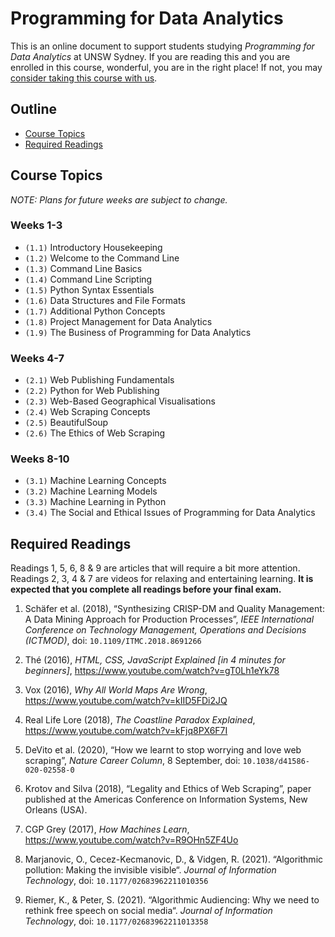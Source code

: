# Programming for Data Analytics

This is an online document to support students studying _Programming for Data Analytics_ at UNSW Sydney. If you are reading this and you are enrolled in this course, wonderful, you are in the right place! If not, you may [consider taking this course with us](https://www.unsw.edu.au/business/study/specialisations/business-analytics).

## Outline

- [Course Topics](#course-topics)
- [Required Readings](#required-readings)

## Course Topics

_NOTE: Plans for future weeks are subject to change._

### Weeks 1-3

- `(1.1)` Introductory Housekeeping
- `(1.2)` Welcome to the Command Line
- `(1.3)` Command Line Basics
- `(1.4)` Command Line Scripting
- `(1.5)` Python Syntax Essentials
- `(1.6)` Data Structures and File Formats
- `(1.7)` Additional Python Concepts
- `(1.8)` Project Management for Data Analytics
- `(1.9)` The Business of Programming for Data Analytics

### Weeks 4-7

- `(2.1)` Web Publishing Fundamentals
- `(2.2)` Python for Web Publishing
- `(2.3)` Web-Based Geographical Visualisations
- `(2.4)` Web Scraping Concepts
- `(2.5)` BeautifulSoup
- `(2.6)` The Ethics of Web Scraping

### Weeks 8-10

- `(3.1)` Machine Learning Concepts
- `(3.2)` Machine Learning Models
- `(3.3)` Machine Learning in Python
- `(3.4)` The Social and Ethical Issues of Programming for Data Analytics

## Required Readings

Readings 1, 5, 6, 8 & 9 are articles that will require a bit more attention. Readings 2, 3, 4 & 7 are videos for relaxing and entertaining learning. **It is expected that you complete all readings before your final exam.**

1. Schäfer et al. (2018), “Synthesizing CRISP-DM and Quality Management: A Data Mining Approach for Production Processes”, _IEEE International Conference on Technology Management, Operations and Decisions (ICTMOD)_, doi: `10.1109/ITMC.2018.8691266`

2. Thé (2016), _HTML, CSS, JavaScript Explained [in 4 minutes for beginners]_, https://www.youtube.com/watch?v=gT0Lh1eYk78

3. Vox (2016), _Why All World Maps Are Wrong_, https://www.youtube.com/watch?v=kIID5FDi2JQ

4. Real Life Lore (2018), _The Coastline Paradox Explained_, https://www.youtube.com/watch?v=kFjq8PX6F7I

5. DeVito et al. (2020), “How we learnt to stop worrying and love web scraping”, _Nature Career Column_, 8 September, doi: `10.1038/d41586-020-02558-0`

6. Krotov and Silva (2018), “Legality and Ethics of Web Scraping”, paper published at the Americas Conference on Information Systems, New Orleans (USA).

7. CGP Grey (2017), _How Machines Learn_, https://www.youtube.com/watch?v=R9OHn5ZF4Uo

8. Marjanovic, O., Cecez-Kecmanovic, D., & Vidgen, R. (2021). “Algorithmic pollution: Making the invisible visible“. _Journal of Information Technology_, doi: `10.1177/02683962211010356`

9. Riemer, K., & Peter, S. (2021). “Algorithmic Audiencing: Why we need to rethink free speech on social media“. _Journal of Information Technology_, doi: `10.1177/02683962211013358`
